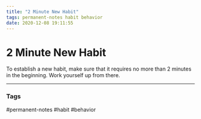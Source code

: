 ```yaml
---
title: "2 Minute New Habit"
tags: permanent-notes habit behavior
date: 2020-12-08 19:11:55
---
```


# 2 Minute New Habit

To establish a new habit, make sure that it requires no more than 2 minutes in the beginning. Work yourself up from there.

---
### Tags
#permanent-notes #habit #behavior
